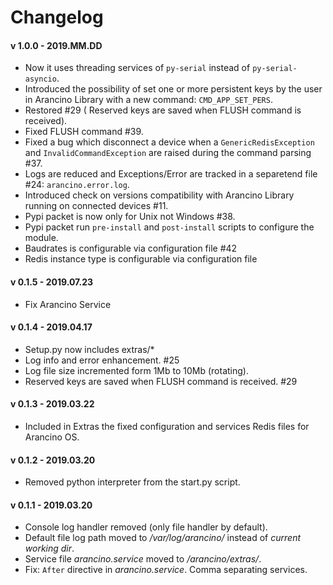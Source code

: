 # Changelog

#### v 1.0.0 - 2019.MM.DD
* Now it uses threading services of `py-serial` instead of `py-serial-asyncio`.
* Introduced the possibility of set one or more persistent keys by the user in Arancino Library with a new command: `CMD_APP_SET_PERS`.
* Restored #29 ( Reserved keys are saved when FLUSH command is received).
* Fixed FLUSH command #39.
* Fixed a bug which disconnect a device when a `GenericRedisException` and `InvalidCommandException` are raised during the command parsing #37.
* Logs are reduced and Exceptions/Error are tracked in a separetend file #24: `arancino.error.log`. 
* Introduced check on versions compatibility with Arancino Library running on connected devices #11.
* Pypi packet is now only for Unix not Windows #38.
* Pypi packet run `pre-install` and `post-install` scripts to configure the module.
* Baudrates is configurable via configuration file #42
* Redis instance type is configurable via configuration file

#### v 0.1.5 - 2019.07.23
* Fix Arancino Service

#### v 0.1.4 - 2019.04.17
* Setup.py now includes extras/*
* Log info and error enhancement. #25
* Log file size incremented form 1Mb to 10Mb (rotating).
* Reserved keys are saved when FLUSH command is received. #29

#### v 0.1.3 - 2019.03.22
* Included in Extras the fixed configuration and services Redis files for Arancino OS.

#### v 0.1.2 - 2019.03.20
* Removed python interpreter from the start.py script.

#### v 0.1.1 - 2019.03.20
* Console log handler removed (only file handler by default).
* Default file log path moved to _/var/log/arancino/_ instead of _current working dir_.
* Service file _arancino.service_ moved to _<dist-packages>/arancino/extras/_.
* Fix: `After` directive in _arancino.service_. Comma separating services.

